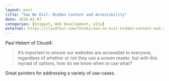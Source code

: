 ```yaml
---
layout: post
title: "See No Evil: Hidden Content and Accessibility"
date: 2019-03-07
categories: [Snippet, Web Development, a11y]
external: https://cloudfour.com/thinks/see-no-evil-hidden-content-and-accessibility/
---
```


Paul Hebert of Cloud4:

> It’s important to ensure our websites are accessible to everyone, regardless of whether or not they use a screen reader, but with this myriad of options, how do we know when to use what?

Great pointers for addressing a variety of use-cases.
